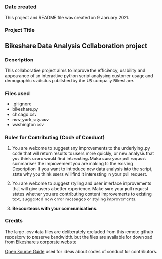 ### Date created
This project and README file was created on 9 January 2021.

### Project Title
## Bikeshare Data Analysis Collaboration project

### Description
This collaborative project aims to improve the efficiency, usability and appearance of an interactive python script analysing customer usage and demographic statistics published by the US company Bikeshare.

### Files used
- .gitignore
- bikeshare.py
- chicago.csv
- new_york_city.csv
- washington.csv

### Rules for Contributing (Code of Conduct)
1. You are welcome to suggest any improvements to the underlying .py code that will return results to users more quickly, or new analysis that you think users would find interesting. Make sure your pull request summarises the improvement you are making to the existing Description. If you want to introduce new data analysis into the script, state why you think users will find it interesting in your pull request.

2. You are welcome to suggest styling and user interface improvements that will give users a better experience. Make sure your pull request states whether you are contributing content improvements to existing text, suggested new error messages or styling improvements.

3. **Be courteous with your communications.**


### Credits
The large .csv data files are deliberately excluded from this remote github repository to preserve bandwidth, but the files are available for download from [Bikeshare's corporate website](https://www.bikeshare.com/data/)

[Open Source Guide](https://opensource.guide/how-to-contribute/) used for ideas about codes of conduct for contributors.
